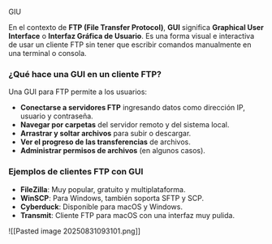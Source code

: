 GIU

En el contexto de **FTP (File Transfer Protocol)**, **GUI** significa **Graphical User Interface** o **Interfaz Gráfica de Usuario**. Es una forma visual e interactiva de usar un cliente FTP sin tener que escribir comandos manualmente en una terminal o consola.

### ¿Qué hace una GUI en un cliente FTP?

Una GUI para FTP permite a los usuarios:

- **Conectarse a servidores FTP** ingresando datos como dirección IP, usuario y contraseña.
- **Navegar por carpetas** del servidor remoto y del sistema local.
- **Arrastrar y soltar archivos** para subir o descargar.
- **Ver el progreso de las transferencias** de archivos.
- **Administrar permisos de archivos** (en algunos casos).

### Ejemplos de clientes FTP con GUI

- **FileZilla**: Muy popular, gratuito y multiplataforma.
- **WinSCP**: Para Windows, también soporta SFTP y SCP.
- **Cyberduck**: Disponible para macOS y Windows.
- **Transmit**: Cliente FTP para macOS con una interfaz muy pulida.

![[Pasted image 20250831093101.png]]

